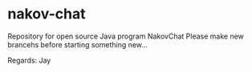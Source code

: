 # nakov-chat
Repository for open source Java program NakovChat
Please make new brancehs before starting something new...

Regards: Jay